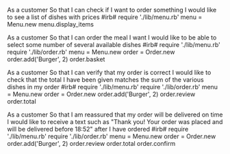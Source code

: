 As a customer
So that I can check if I want to order something
I would like to see a list of dishes with prices
#irb#
require './lib/menu.rb'
menu = Menu.new
menu.display_items

As a customer
So that I can order the meal I want
I would like to be able to select some number of several available dishes
#irb#
require './lib/menu.rb'
require './lib/order.rb'
menu = Menu.new
order = Order.new
order.add('Burger', 2)
order.basket


As a customer
So that I can verify that my order is correct
I would like to check that the total I have been given matches the sum of the various dishes in my order
#irb#
require './lib/menu.rb'
require './lib/order.rb'
menu = Menu.new
order = Order.new
order.add('Burger', 2)
order.review
order.total


As a customer
So that I am reassured that my order will be delivered on time
I would like to receive a text such as "Thank you! Your order was placed and will be delivered before 18:52" after I have ordered
#irb#
require './lib/menu.rb'
require './lib/order.rb'
menu = Menu.new
order = Order.new
order.add('Burger', 2)
order.review
order.total
order.confirm
